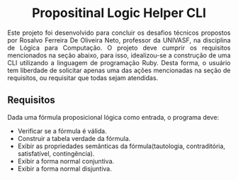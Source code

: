 <div align="center">
  
  # Propositinal Logic Helper CLI
</div>

<p align="justify">
  Este projeto foi desenvolvido para concluir os desafios técnicos propostos por Rosalvo Ferreira De Oliveira Neto, professor da UNIVASF, na disciplina de Lógica para Computação. O projeto deve cumprir os requisitos mencionados na seção abaixo, para isso, idealizou-se a construção de uma CLI utilizando a linguagem de programação Ruby. Desta forma, o usuário tem liberdade de solicitar apenas uma das ações mencionadas na seção de requisitos, ou requisitar que todas sejam atendidas.
</p>

## Requisitos

Dada uma fórmula proposicional lógica como entrada, o programa deve:

* Verificar se a fórmula é válida.
* Construir a tabela verdade da fórmula.
* Exibir as propriedades semânticas da fórmula(tautologia, contraditória, satisfatível, contingência).
* Exibir a forma normal conjuntiva.
* Exibir a forma normal disjuntiva.
